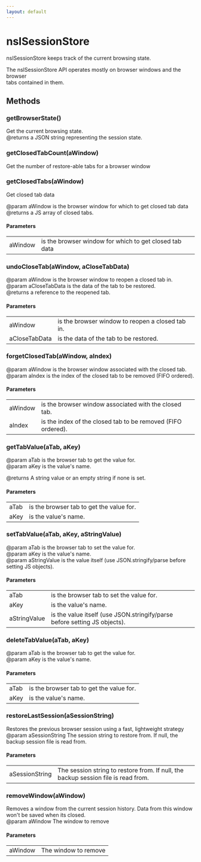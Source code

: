 ```yaml
---
layout: default
---
```


# nsISessionStore #
  
nsISessionStore keeps track of the current browsing state.  
  
The nsISessionStore API operates mostly on browser windows and the browser  
tabs contained in them.  
  

## Methods ##

### getBrowserState() ###
  
Get the current browsing state.  
@returns a JSON string representing the session state.  
  

### getClosedTabCount(aWindow) ###
  
Get the number of restore-able tabs for a browser window  
  

### getClosedTabs(aWindow) ###
  
Get closed tab data  
  
@param aWindow is the browser window for which to get closed tab data  
@returns a JS array of closed tabs.  
  

#### Parameters ####

<table>

<tr>
<td>aWindow</td>
<td>is the browser window for which to get closed tab data  
</td>
</tr>

</table>

### undoCloseTab(aWindow, aCloseTabData) ###
  
@param aWindow is the browser window to reopen a closed tab in.  
@param aCloseTabData is the data of the tab to be restored.  
@returns a reference to the reopened tab.  
  

#### Parameters ####

<table>

<tr>
<td>aWindow</td>
<td>is the browser window to reopen a closed tab in.  
</td>
</tr>

<tr>
<td>aCloseTabData</td>
<td>is the data of the tab to be restored.  
</td>
</tr>

</table>

### forgetClosedTab(aWindow, aIndex) ###
  
@param aWindow is the browser window associated with the closed tab.  
@param aIndex  is the index of the closed tab to be removed (FIFO ordered).  
  

#### Parameters ####

<table>

<tr>
<td>aWindow</td>
<td>is the browser window associated with the closed tab.  
</td>
</tr>

<tr>
<td>aIndex</td>
<td>is the index of the closed tab to be removed (FIFO ordered).  
</td>
</tr>

</table>

### getTabValue(aTab, aKey) ###
  
@param aTab is the browser tab to get the value for.  
@param aKey is the value's name.  
  
@returns A string value or an empty string if none is set.  
  

#### Parameters ####

<table>

<tr>
<td>aTab</td>
<td>is the browser tab to get the value for.  
</td>
</tr>

<tr>
<td>aKey</td>
<td>is the value's name.  
</td>
</tr>

</table>

### setTabValue(aTab, aKey, aStringValue) ###
  
@param aTab         is the browser tab to set the value for.  
@param aKey         is the value's name.  
@param aStringValue is the value itself (use JSON.stringify/parse before setting JS objects).  
  

#### Parameters ####

<table>

<tr>
<td>aTab</td>
<td>is the browser tab to set the value for.  
</td>
</tr>

<tr>
<td>aKey</td>
<td>is the value's name.  
</td>
</tr>

<tr>
<td>aStringValue</td>
<td>is the value itself (use JSON.stringify/parse before setting JS objects).  
</td>
</tr>

</table>

### deleteTabValue(aTab, aKey) ###
  
@param aTab is the browser tab to get the value for.  
@param aKey is the value's name.  
  

#### Parameters ####

<table>

<tr>
<td>aTab</td>
<td>is the browser tab to get the value for.  
</td>
</tr>

<tr>
<td>aKey</td>
<td>is the value's name.  
</td>
</tr>

</table>

### restoreLastSession(aSessionString) ###
  
Restores the previous browser session using a fast, lightweight strategy  
@param aSessionString The session string to restore from. If null, the  
                      backup session file is read from.  
  

#### Parameters ####

<table>

<tr>
<td>aSessionString</td>
<td>The session string to restore from. If null, the  
                      backup session file is read from.  
</td>
</tr>

</table>

### removeWindow(aWindow) ###
  
Removes a window from the current session history. Data from this window  
won't be saved when its closed.  
@param aWindow The window to remove  
  

#### Parameters ####

<table>

<tr>
<td>aWindow</td>
<td>The window to remove  
</td>
</tr>

</table>
